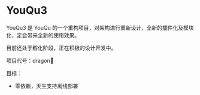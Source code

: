# YouQu3

YouQu3 是 YouQu 的一个重构项目，对架构进行重新设计，全新的插件化及模块化，定会带来全新的使用效果。

目前还处于孵化阶段，正在积极的设计开发中。

项目代号：dragon🐉

目标：

- 零依赖，天生支持离线部署
